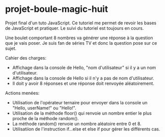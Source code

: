# projet-boule-magic-huit

Projet final d'un tuto JavaScript. Ce tutoriel me permet de revoir les bases de JavaScript et pratiquer. Le suivi du tutoriel est toujours en cours.

Une boulet comportant 8 nombres va générer une réponse à la question que je vais poser. Je suis fan de séries TV et donc la question pose sur ce sujet.

Cahier des charges:
- Affichage dans la console de Hello, "nom d'utilisateur" si il y a un nom d'utilisateur.
- Affichage dans la console de Hello si il n'y a pas de nom d'utilisateur.
- Il doit y avoir 8 réponses et une réponse doit renvoyée aléatoirement.

Actions menées:
- Utilisation de l'opérateur ternaire pour envoyer dans la console un "Hello, userName!" ou "Hello!".
- Utilisation de la méthode floor() qui renvoie un nombre entier le plus proche de la méthode random().
- La méthode random() renvoie un nombre aléatoire entre 0 et 8.
- Utilisatiion de l'instruction if...else et else if pour gérer les différents cas.
